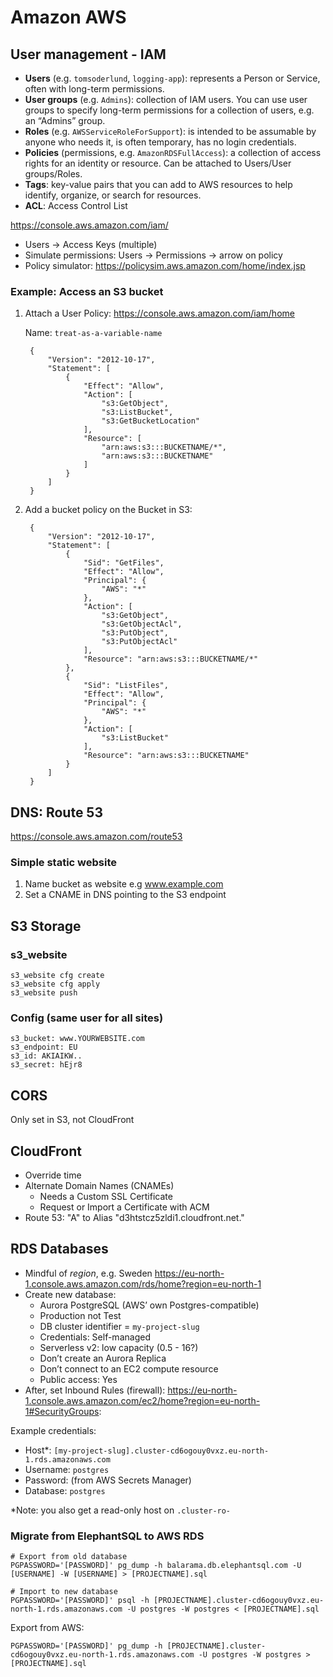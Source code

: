 # Amazon AWS

## User management - IAM

- **Users** (e.g. `tomsoderlund`, `logging-app`): represents a Person or Service, often with long-term permissions.
- **User groups** (e.g. `Admins`): collection of IAM users. You can use user groups to specify long-term permissions for a collection of users, e.g. an “Admins” group.
- **Roles** (e.g. `AWSServiceRoleForSupport`): is intended to be assumable by anyone who needs it, is often temporary, has no login credentials.
- **Policies** (permissions, e.g. `AmazonRDSFullAccess`): a collection of access rights for an identity or resource. Can be attached to Users/User groups/Roles.
- **Tags**: key-value pairs that you can add to AWS resources to help identify, organize, or search for resources.
- **ACL**: Access Control List

https://console.aws.amazon.com/iam/

- Users → Access Keys (multiple)
- Simulate permissions: Users → Permissions → arrow on policy
- Policy simulator: https://policysim.aws.amazon.com/home/index.jsp

### Example: Access an S3 bucket

1. Attach a User Policy: https://console.aws.amazon.com/iam/home

	Name: `treat-as-a-variable-name`

		{
			"Version": "2012-10-17",
			"Statement": [
				{
					"Effect": "Allow",
					"Action": [
						"s3:GetObject",
						"s3:ListBucket",
						"s3:GetBucketLocation"
					],
					"Resource": [
						"arn:aws:s3:::BUCKETNAME/*",
						"arn:aws:s3:::BUCKETNAME"
					]
				}
			]
		}

2. Add a bucket policy on the Bucket in S3:

		{
			"Version": "2012-10-17",
			"Statement": [
				{
					"Sid": "GetFiles",
					"Effect": "Allow",
					"Principal": {
						"AWS": "*"
					},
					"Action": [
						"s3:GetObject",
						"s3:GetObjectAcl",
						"s3:PutObject",
						"s3:PutObjectAcl"
					],
					"Resource": "arn:aws:s3:::BUCKETNAME/*"
				},
				{
					"Sid": "ListFiles",
					"Effect": "Allow",
					"Principal": {
						"AWS": "*"
					},
					"Action": [
						"s3:ListBucket"
					],
					"Resource": "arn:aws:s3:::BUCKETNAME"
				}
			]
		}

## DNS: Route 53

https://console.aws.amazon.com/route53


### Simple static website

1. Name bucket as website e.g www.example.com
2. Set a CNAME in DNS pointing to the S3 endpoint


## S3 Storage

### s3_website

	s3_website cfg create
	s3_website cfg apply
	s3_website push

### Config (same user for all sites)

	s3_bucket: www.YOURWEBSITE.com
	s3_endpoint: EU
	s3_id: AKIAIKW..
	s3_secret: hEjr8


## CORS

Only set in S3, not CloudFront


## CloudFront

- Override time
- Alternate Domain Names (CNAMEs)
	- Needs a Custom SSL Certificate
	- Request or Import a Certificate with ACM
- Route 53: "A" to Alias "d3htstcz5zldi1.cloudfront.net."


## RDS Databases

- Mindful of _region_, e.g. Sweden https://eu-north-1.console.aws.amazon.com/rds/home?region=eu-north-1
- Create new database:
	- Aurora PostgreSQL (AWS’ own Postgres-compatible)
	- Production not Test
	- DB cluster identifier = `my-project-slug`
	- Credentials: Self-managed
	- Serverless v2: low capacity (0.5 - 16?)
	- Don’t create an Aurora Replica
	- Don’t connect to an EC2 compute resource
	- Public access: Yes
- After, set Inbound Rules (firewall): https://eu-north-1.console.aws.amazon.com/ec2/home?region=eu-north-1#SecurityGroups:

Example credentials:

- Host*: `[my-project-slug].cluster-cd6ogouy0vxz.eu-north-1.rds.amazonaws.com`
- Username: `postgres`
- Password: (from AWS Secrets Manager)
- Database: `postgres`

*Note: you also get a read-only host on `.cluster-ro-`

### Migrate from ElephantSQL to AWS RDS

	# Export from old database
	PGPASSWORD='[PASSWORD]' pg_dump -h balarama.db.elephantsql.com -U [USERNAME] -W [USERNAME] > [PROJECTNAME].sql

	# Import to new database
	PGPASSWORD='[PASSWORD]' psql -h [PROJECTNAME].cluster-cd6ogouy0vxz.eu-north-1.rds.amazonaws.com -U postgres -W postgres < [PROJECTNAME].sql

Export from AWS:

	PGPASSWORD='[PASSWORD]' pg_dump -h [PROJECTNAME].cluster-cd6ogouy0vxz.eu-north-1.rds.amazonaws.com -U postgres -W postgres > [PROJECTNAME].sql
